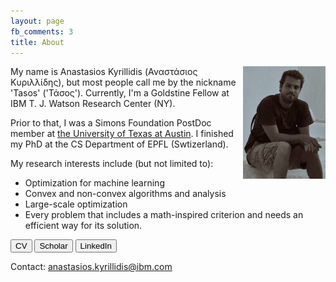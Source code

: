 ```yaml
---
layout: page
fb_comments: 3
title: About
---
```


<img src="/public/me2.jpg" width="132" height="180" align="right">

My name is Anastasios Kyrillidis (Αναστάσιος Κυριλλίδης), but most people call me by the nickname 'Tasos' ('Τάσος'). Currently, I'm a Goldstine
Fellow at IBM T. J. Watson Research Center (NY).

Prior to that, I was a Simons Foundation PostDoc member at [the University of Texas at Austin](http://www.utexas.edu/). 
I finished my PhD at the CS Department of EPFL (Swtizerland).

My research interests include (but not limited to):
* Optimization for machine learning
* Convex and non-convex algorithms and analysis
* Large-scale optimization
* Every problem that includes a math-inspired criterion and needs an efficient way for its solution.

<button id="b_CV"> CV </button>
<button id="b_scholar"> Scholar </button>
<button id="b_LinkedIn"> LinkedIn </button>

Contact: anastasios.kyrillidis@ibm.com